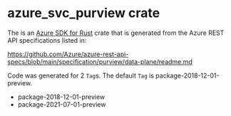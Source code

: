 # azure_svc_purview crate

The is an [Azure SDK for Rust](https://github.com/Azure/azure-sdk-for-rust) crate that is generated from the Azure REST API specifications listed in:

https://github.com/Azure/azure-rest-api-specs/blob/main/specification/purview/data-plane/readme.md

Code was generated for 2 `Tag`s. The default `Tag` is package-2018-12-01-preview.


- package-2018-12-01-preview
- package-2021-07-01-preview